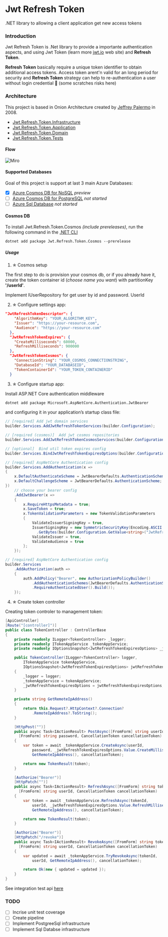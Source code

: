 # Jwt Refresh Token
.NET library to allowing a client application get new access tokens

### Introduction

Jwt Refresh Token is .Net library to provide a importante authentication aspects, and using Jwt Token (learn more [jwt.io](https://jwt.io) web site) 
and **Refresh Token**.

**Refresh Token** basically require a unique token identifier to obtain additional access tokens. Access token arent'n valid for an long period for security 
and **Refresh Token** strategy can help to re-authentication a user without login credential 🤔 (some scratches risks here)

### Architecture
This project is based in Onion Architecture created by [Jeffrey Palermo](https://jeffreypalermo.com/2008/07/the-onion-architecture-part-1/) in 2008.

* [Jwt.Refresh.Token.Infrastructure]()
* [Jwt.Refresh.Token.Application]()
* [Jwt.Refresh.Token.Domain]()
* [Jwt.Refresh.Token.Tests]()

#### Flow
![Miro](https://i.imgur.com/f8y4CGR.jpg)

#### Supported Databases
Goal of this project is support at last 3 main Azure Databases:
- [x] [Azure Cosmos DB for NoSQL](https://learn.microsoft.com/en-gb/azure/cosmos-db/nosql/quickstart-dotnet?tabs=azure-portal%2Cwindows%2Cpasswordless%2Csign-in-azure-cli) *preview*
- [ ] [Azure Cosmos DB for PostgreSQL](https://learn.microsoft.com/en-gb/azure/cosmos-db/postgresql/introduction) *not started*
- [ ] [Azure Sql Database](https://azure.microsoft.com/en-us/products/azure-sql/database/?&ef_id=CjwKCAjwiOCgBhAgEiwAjv5whFE2R0wjiJxJRIQlHjt35KZpzb_JowGvDnAvkdSRvg5VbBaeMBlmZhoCkP0QAvD_BwE:G:s&OCID=AIDcmmzmnb0182_SEM_CjwKCAjwiOCgBhAgEiwAjv5whFE2R0wjiJxJRIQlHjt35KZpzb_JowGvDnAvkdSRvg5VbBaeMBlmZhoCkP0QAvD_BwE:G:s&gclid=CjwKCAjwiOCgBhAgEiwAjv5whFE2R0wjiJxJRIQlHjt35KZpzb_JowGvDnAvkdSRvg5VbBaeMBlmZhoCkP0QAvD_BwE) *not started*

#### Cosmos DB
To install Jwt.Refresh.Token.Cosmos *(include prereleases)*, run the following command in the [.NET CLI](https://learn.microsoft.com/en-us/dotnet/core/tools/)
```
dotnet add package Jwt.Refresh.Token.Cosmos --prerelease
```
##### Usage

1. ✯ Cosmos setup

The first step to do is provision your cosmos db, or if you already have it, create the token container id (*choose name you want*) with partitionKey **'/userId'**.

Implement IUserRepository for get user by id and password. UserId

2. ✯ Configure settings app:
```json
"JwtRefreshTokenDescriptor": {
    "AlgorithmKey": "YOUR_ALGORITHM_KEY",
    "Issuer": "https://your-resource.com",
    "Audience": "https://your-resource.com"
  },
  "JwtRefreshTokenExpires": {
    "CreateMilliseconds": 60000,
    "RefreshMilliseconds": 900000
  },
  "JwtRefreshTokenCosmos": {
    "ConnectionString": "YOUR_COSMOS_CONNECTIONSTRING",
    "DatabaseId": "YOUR_DATABASEID",
    "TokenContainerId": "YOUR_TOKEN_CONTAINERID"
  }
```

3. ✯ Configure startup app:

Install ASP.NET Core authentication middleware
```bash
dotnet add package Microsoft.AspNetCore.Authentication.JwtBearer
```
and configuring it in your application’s startup class file: 

```csharp
// [required] Add jwt domain services
builder.Services.AddJwtRefreshTokenServices(builder.Configuration);

// [required (cosmos)]  Add jwt cosmos repositories
builder.Services.AddJwtRefreshTokenCosmosServices(builder.Configuration);

// [optional]  Bind util token expires config
builder.Services.BindJwtRefreshTokenExpiresOptions(builder.Configuration);

// [required] AspNetCore Authentication config
builder.Services.AddAuthentication(x =>
{
    x.DefaultAuthenticateScheme = JwtBearerDefaults.AuthenticationScheme;
    x.DefaultChallengeScheme = JwtBearerDefaults.AuthenticationScheme;
})
    // choose your bearer config 
    .AddJwtBearer(x =>
    {
        x.RequireHttpsMetadata = true;
        x.SaveToken = true;
        x.TokenValidationParameters = new TokenValidationParameters
        {
            ValidateIssuerSigningKey = true,
            IssuerSigningKey = new SymmetricSecurityKey(Encoding.ASCII
              .GetBytes(builder.Configuration.GetValue<string>("JwtRefreshTokenDescriptor:AlgorithmKey"))),
            ValidateIssuer = true,
            ValidateAudience = true
        };
    });

// [required] AspNetCore Authentication config
builder.Services
    .AddAuthorization(auth =>
    {
        auth.AddPolicy("Bearer", new AuthorizationPolicyBuilder()
            .AddAuthenticationSchemes(JwtBearerDefaults.AuthenticationScheme)
            .RequireAuthenticatedUser().Build());
    });
```

4. ✯ Create token controller

Creating token controler to management token:

```csharp
[ApiController]
[Route("[controller]")]
public class TokenController : ControllerBase
{
    private readonly ILogger<TokenController> _logger;
    private readonly ITokenAppService _tokenAppService;
    private readonly IOptionsSnapshot<JwtRefreshTokenExpiresOptions> _jwtRefreshTokenExpiresOptions;

    public TokenController(ILogger<TokenController> logger, 
        ITokenAppService tokenAppService,
        IOptionsSnapshot<JwtRefreshTokenExpiresOptions> jwtRefreshTokenExpiresOptions)
    {
        _logger = logger;
        _tokenAppService = tokenAppService;
        _jwtRefreshTokenExpiresOptions = jwtRefreshTokenExpiresOptions;
    }

    private string GetRemoteIpAddress()
    {
        return this.Request?.HttpContext?.Connection?
            .RemoteIpAddress?.ToString();
    }

    [HttpPost("")]
    public async Task<IActionResult> PostAsync([FromForm] string userId, 
      [FromForm] string password, CancellationToken cancellationToken)
    {
        var token = await _tokenAppService.CreateAsync(userId, 
            password, _jwtRefreshTokenExpiresOptions.Value.CreateMilliseconds,
            GetRemoteIpAddress(), cancellationToken);

        return new TokenResult(token);
    }

    [Authorize("Bearer")]
    [HttpPatch("")]
    public async Task<IActionResult> RefreshAsync([FromForm] string tokenId,
      [FromForm] string userId, CancellationToken cancellationToken)
    {
        var token = await _tokenAppService.RefreshAsync(tokenId, 
            userId, _jwtRefreshTokenExpiresOptions.Value.RefreshMilliseconds,
            GetRemoteIpAddress(), cancellationToken);

        return new TokenResult(token);
    }

    [Authorize("Bearer")]
    [HttpPatch("/revoke")]
    public async Task<IActionResult> RevokeAsync([FromForm] string tokenId,
      [FromForm] string userId, CancellationToken cancellationToken)
    {
        var updated = await _tokenAppService.TryRevokeAsync(tokenId, 
            userId, GetRemoteIpAddress(), cancellationToken);

        return Ok(new { updated = updated });
    }
}
```

See integration test api [here](https://github.com/brunobrandes/jwt-refresh-token/tree/main/src/Tests/Jwt.Refresh.Token.Tests.Integrations.Api)

### TODO

- [ ] Incrise unit test coverage
- [ ] Create pipeline
- [ ] Implement PostgreeSql infrastructure
- [ ] Implement Sql Databse infrastructure
